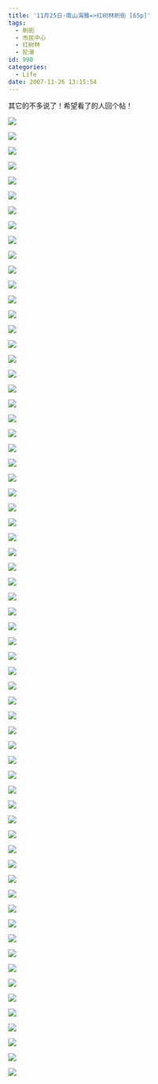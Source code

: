 ```yaml
---
title: '11月25日·南山海雅=>红树林刷街 [65p]'
tags:
  - 刷街
  - 市民中心
  - 红树林
  - 轮滑
id: 990
categories:
  - Life
date: 2007-11-26 13:15:54
---
```


其它的不多说了！希望看了的人回个帖！

![](/images/2007/11/26_130758_9170.jpg)

![](/images/2007/11/26_130821_9171.jpg)

![](/images/2007/11/26_130828_9172.jpg)

![](/images/2007/11/26_130835_9173.jpg)

![](/images/2007/11/26_130842_9174.jpg)

![](/images/2007/11/26_130848_9175.jpg)

![](/images/2007/11/26_130855_9176.jpg)

![](/images/2007/11/26_130902_9177.jpg)

![](/images/2007/11/26_130909_9178.jpg)

![](/images/2007/11/26_130915_9179.jpg)

![](/images/2007/11/26_130922_9180.jpg)

![](/images/2007/11/26_130928_9181.jpg)

![](/images/2007/11/26_130936_9182.jpg)

![](/images/2007/11/26_130943_9183.jpg)

![](/images/2007/11/26_130951_9184.jpg)

![](/images/2007/11/26_131001_9185.jpg)

![](/images/2007/11/26_131008_9186.jpg)

![](/images/2007/11/26_131014_9187.jpg)

![](/images/2007/11/26_131021_9188.jpg)

![](/images/2007/11/26_131028_9189.jpg)

![](/images/2007/11/26_131036_9190.jpg)

![](/images/2007/11/26_131042_9191.jpg)

![](/images/2007/11/26_131049_9192.jpg)

![](/images/2007/11/26_131055_9193.jpg)

![](/images/2007/11/26_131101_9194.jpg)

![](/images/2007/11/26_131108_9195.jpg)

![](/images/2007/11/26_131115_9196.jpg)

![](/images/2007/11/26_131122_9197.jpg)

![](/images/2007/11/26_131129_9198.jpg)

![](/images/2007/11/26_131136_9199.jpg)

![](/images/2007/11/26_131144_9200.jpg)

![](/images/2007/11/26_131151_9201.jpg)

![](/images/2007/11/26_131157_9202.jpg)

![](/images/2007/11/26_131203_9203.jpg)

![](/images/2007/11/26_131210_9204.jpg)

![](/images/2007/11/26_131216_9205.jpg)

![](/images/2007/11/26_131223_9206.jpg)

![](/images/2007/11/26_131230_9207.jpg)

![](/images/2007/11/26_131237_9208.jpg)

![](/images/2007/11/26_131243_9209.jpg)

![](/images/2007/11/26_131250_9210.jpg)

![](/images/2007/11/26_131257_9211.jpg)

![](/images/2007/11/26_131303_9212.jpg)

![](/images/2007/11/26_131310_9213.jpg)

![](/images/2007/11/26_131318_9214.jpg)

![](/images/2007/11/26_131326_9215.jpg)

![](/images/2007/11/26_131334_9216.jpg)

![](/images/2007/11/26_131348_9217.jpg)

![](/images/2007/11/26_131355_9218.jpg)

![](/images/2007/11/26_131402_9219.jpg)

![](/images/2007/11/26_131408_9220.jpg)

![](/images/2007/11/26_131415_9221.jpg)

![](/images/2007/11/26_131421_9222.jpg)

![](/images/2007/11/26_131428_9223.jpg)

![](/images/2007/11/26_131434_9224.jpg)

![](/images/2007/11/26_131441_9225.jpg)

![](/images/2007/11/26_131447_9226.jpg)

![](/images/2007/11/26_131454_9227.jpg)

![](/images/2007/11/26_131500_9228.jpg)

![](/images/2007/11/26_131507_9229.jpg)

![](/images/2007/11/26_131515_9230.jpg)

![](/images/2007/11/26_131522_9231.jpg)

![](/images/2007/11/26_131528_9232.jpg)

![](/images/2007/11/26_131534_9233.jpg)

![](/images/2007/11/26_131539_9234.jpg)